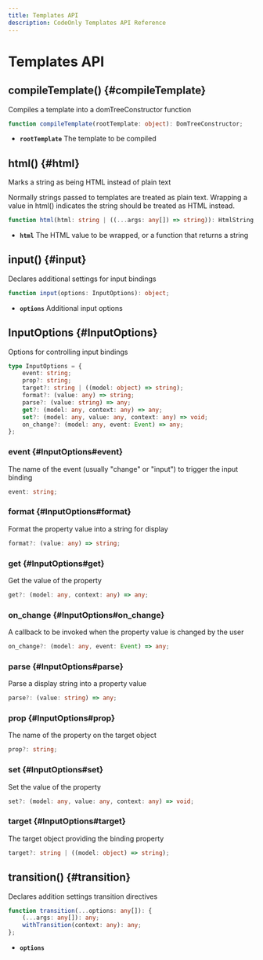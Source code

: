 ```yaml
---
title: Templates API
description: CodeOnly Templates API Reference
---
```


# Templates API

## compileTemplate() {#compileTemplate}

Compiles a template into a domTreeConstructor function


```ts
function compileTemplate(rootTemplate: object): DomTreeConstructor;
```

* **`rootTemplate`** The template to be compiled

## html() {#html}

Marks a string as being HTML instead of plain text

Normally strings passed to templates are treated as plain text.  Wrapping
a value in html() indicates the string should be treated as HTML instead.



```ts
function html(html: string | ((...args: any[]) => string)): HtmlString;
```

* **`html`** The HTML value to be wrapped, or a function that returns a string

## input() {#input}

Declares additional settings for input bindings


```ts
function input(options: InputOptions): object;
```

* **`options`** Additional input options

## InputOptions {#InputOptions}


Options for controlling input bindings


```ts
type InputOptions = {
    event: string;
    prop?: string;
    target?: string | ((model: object) => string);
    format?: (value: any) => string;
    parse?: (value: string) => any;
    get?: (model: any, context: any) => any;
    set?: (model: any, value: any, context: any) => void;
    on_change?: (model: any, event: Event) => any;
};
```

### event {#InputOptions#event}


The name of the event (usually "change" or "input") to trigger the input binding


```ts
event: string;
```

### format {#InputOptions#format}


Format the property value into a string for display


```ts
format?: (value: any) => string;
```

### get {#InputOptions#get}


Get the value of the property


```ts
get?: (model: any, context: any) => any;
```

### on_change {#InputOptions#on_change}


A callback to be invoked when the property value is changed by the user


```ts
on_change?: (model: any, event: Event) => any;
```

### parse {#InputOptions#parse}


Parse a display string into a property value


```ts
parse?: (value: string) => any;
```

### prop {#InputOptions#prop}


The name of the property on the target object


```ts
prop?: string;
```

### set {#InputOptions#set}


Set the value of the property


```ts
set?: (model: any, value: any, context: any) => void;
```

### target {#InputOptions#target}


The target object providing the binding property


```ts
target?: string | ((model: object) => string);
```

## transition() {#transition}

Declares addition settings transition directives


```ts
function transition(...options: any[]): {
    (...args: any[]): any;
    withTransition(context: any): any;
};
```

* **`options`** 
